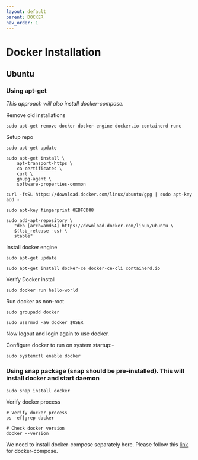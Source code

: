 ```yaml
---
layout: default
parent: DOCKER
nav_order: 1
---
```

# Docker Installation

## Ubuntu

### Using apt-get

*This approach will also install docker-compose.*

Remove old installations

```shell
sudo apt-get remove docker docker-engine docker.io containerd runc
```

Setup repo

```shell
sudo apt-get update

sudo apt-get install \
    apt-transport-https \
    ca-certificates \
    curl \
    gnupg-agent \
    software-properties-common

curl -fsSL https://download.docker.com/linux/ubuntu/gpg | sudo apt-key add -

sudo apt-key fingerprint 0EBFCD88

sudo add-apt-repository \
   "deb [arch=amd64] https://download.docker.com/linux/ubuntu \
   $(lsb_release -cs) \
   stable"
```

Install docker engine

```shell
sudo apt-get update

sudo apt-get install docker-ce docker-ce-cli containerd.io
```

Verify Docker install

```shell
sudo docker run hello-world
```

Run docker as non-root

```shell
sudo groupadd docker

sudo usermod -aG docker $USER
```

Now logout and login again to use docker.

Configure docker to run on system startup:-

```shell
sudo systemctl enable docker
```

### Using snap package (snap should be pre-installed). This will install docker and start daemon

```shell
sudo snap install docker
```

Verify docker process

```shell
# Verify docker process
ps -ef|grep docker

# Check docker version
docker --version
```

We need to install docker-compose separately here. Please follow this [link](./docker-compose) for docker-compose.
